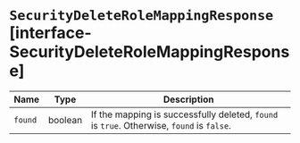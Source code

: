 # `SecurityDeleteRoleMappingResponse` [interface-SecurityDeleteRoleMappingResponse]

| Name | Type | Description |
| - | - | - |
| `found` | boolean | If the mapping is successfully deleted, `found` is `true`. Otherwise, `found` is `false`. |
